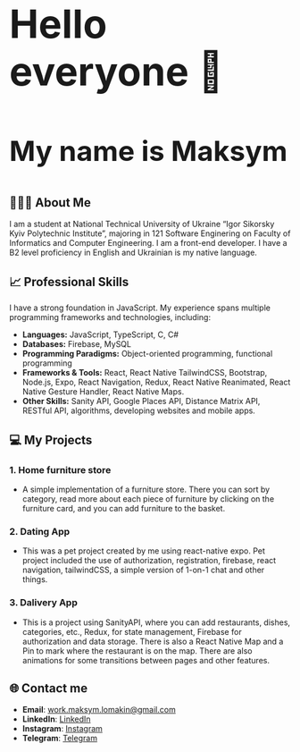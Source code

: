 <p style="font-size: 70px;"><b>Hello everyone 👋</b></p>
<p style="font-size: 50px;"><b>My name is Maksym</b></p>



## 🧑🏻‍💻 About Me
I am a student at National Technical University of Ukraine “Igor Sikorsky Kyiv Polytechnic Institute”, majoring in 121 Software Enginering on Faculty of Informatics and Computer Engineering. I am a front-end developer. I have a B2 level proficiency in English and Ukrainian is my native language. 

## 📈 Professional Skills
I have a strong foundation in JavaScript. My experience spans multiple programming frameworks and technologies, including:

- **Languages:** JavaScript, TypeScript, C, C#
- **Databases:** Firebase, MySQL
- **Programming Paradigms:** Object-oriented programming, functional programming
- **Frameworks & Tools:** React, React Native TailwindCSS, Bootstrap, Node.js, Expo, React Navigation, Redux, React Native Reanimated, React Native Gesture Handler, React Native Maps.
- **Other Skills:** Sanity API, Google Places API, Distance Matrix API, RESTful API, algorithms, developing websites and mobile apps.


## 💻 My Projects
### 1. Home furniture store
- A simple implementation of a furniture store. There you can sort by category, read more about each piece of furniture by clicking on the furniture card, and you can add furniture to the basket.

### 2. Dating App
- This was a pet project created by me using react-native expo.
Pet project included the use of authorization, registration, firebase, react navigation, tailwindCSS, a simple version of 1-on-1 chat and other things.

### 3. Dalivery App
- This is a project using SanityAPI, where you can add restaurants, dishes, categories, etc., Redux, for state management, Firebase for authorization and data storage. There is also a React Native Map and a Pin to mark where the restaurant is on the map. There are also animations for some transitions between pages and other features.

## 🌐 Contact me
- **Email**: <a href="mailto:work.maksym.lomakin@gmail.com?subject=Hello&body=I want to talk to you about work">work.maksym.lomakin@gmail.com</a>
- **LinkedIn**: [LinkedIn](https://www.linkedin.com/in/maksym-lomakin-945160306/)
- **Instagram**: [Instagram](https://www.instagram.com/kqjqxb)  
- **Telegram**: [Telegram](https://t.me/kqjqxb)  

